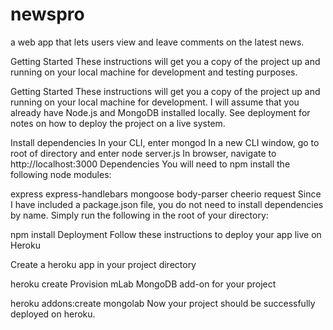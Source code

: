# newspro
a web app that lets users view and leave comments on the latest news.


Getting Started
These instructions will get you a copy of the project up and running on your local machine for development and testing purposes. 

Getting Started
These instructions will get you a copy of the project up and running on your local machine for development. I will assume that you already have Node.js and MongoDB installed locally. See deployment for notes on how to deploy the project on a live system.

Install dependencies
In your CLI, enter mongod
In a new CLI window, go to root of directory and enter node server.js
In browser, navigate to http://localhost:3000
Dependencies
You will need to npm install the following node modules:

express
express-handlebars
mongoose
body-parser
cheerio
request
Since I have included a package.json file, you do not need to install dependencies by name. Simply run the following in the root of your directory:

npm install
Deployment
Follow these instructions to deploy your app live on Heroku

Create a heroku app in your project directory

heroku create <projectName>
Provision mLab MongoDB add-on for your project

heroku addons:create mongolab
Now your project should be successfully deployed on heroku.
